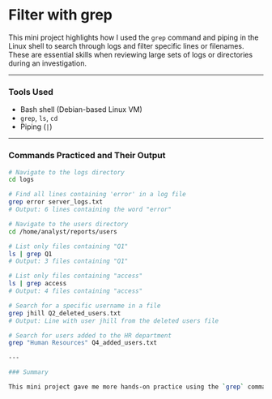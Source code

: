 # Filter with grep

This mini project highlights how I used the `grep` command and piping in the Linux shell to search through logs and filter specific lines or filenames. These are essential skills when reviewing large sets of logs or directories during an investigation.

---

### Tools Used

- Bash shell (Debian-based Linux VM)
- `grep`, `ls`, `cd`
- Piping (`|`)

---

### Commands Practiced and Their Output

```bash
# Navigate to the logs directory
cd logs

# Find all lines containing 'error' in a log file
grep error server_logs.txt
# Output: 6 lines containing the word "error"

# Navigate to the users directory
cd /home/analyst/reports/users

# List only files containing "Q1"
ls | grep Q1
# Output: 3 files containing "Q1"

# List only files containing "access"
ls | grep access
# Output: 4 files containing "access"

# Search for a specific username in a file
grep jhill Q2_deleted_users.txt
# Output: Line with user jhill from the deleted users file

# Search for users added to the HR department
grep "Human Resources" Q4_added_users.txt

---

### Summary

This mini project gave me more hands-on practice using the `grep` command and piping to isolate specific pieces of information from larger files and directories. These skills are important for efficiently navigating logs, investigating alerts, and filtering useful details without a GUI. Being comfortable with this kind of command-line work is something I’m steadily improving as I prepare for real-world analysis tasks.

